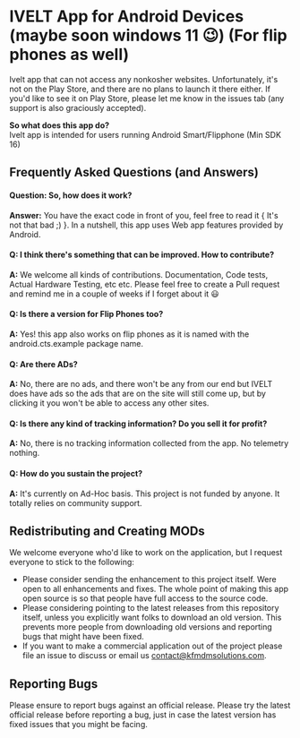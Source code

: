 # IVELT App for Android Devices (maybe soon windows 11 😉) (For flip phones as well)

Ivelt app that can not access any nonkosher websites. Unfortunately, it's not on the Play Store, and there are no plans to launch it there either. If you'd like to see it on Play Store, please let me know in the issues tab (any support is also graciously accepted).



**So what does this app do?**  
Ivelt app is intended for users running Android Smart/Flipphone (Min SDK 16)

## Frequently Asked Questions (and Answers)
#### Question: So, how does it work?
**Answer:** You have the exact code in front of you, feel free to read it { It's not that bad ;) }. In a nutshell, this app uses Web app features provided by Android.

#### Q: I think there's something that can be improved. How to contribute?
**A:** We welcome all kinds of contributions. Documentation, Code tests, Actual Hardware Testing, etc etc. Please feel free to create a Pull request and remind me in a couple of weeks if I forget about it 😃

#### Q: Is there a version for Flip Phones too?
**A:** Yes! this app also works on flip phones as it is named with the android.cts.example package name.

#### Q: Are there ADs?
**A:** No, there are no ads, and there won't be any from our end but IVELT does have ads so the ads that are on the site will still come up, but by clicking it you won't be able to access any other sites.

#### Q: Is there any kind of tracking information? Do you sell it for profit?
**A:** No, there is no tracking information collected from the app. No telemetry nothing.

#### Q: How do you sustain the project?
**A:** It's currently on Ad-Hoc basis. This project is not funded by anyone. It totally relies on community support.

## Redistributing and Creating MODs
We welcome everyone who'd like to work on the application, but I request everyone to stick to the following:
* Please consider sending the enhancement to this project itself. Were open to all enhancements and fixes. The whole point of making this app open source is so that people have full access to the source code.
* Please considering pointing to the latest releases from this repository itself, unless you explicitly want folks to download an old version. This prevents more people from downloading old versions and reporting bugs that might have been fixed.
* If you want to make a commercial application out of the project please file an issue to discuss or email us contact@kfmdmsolutions.com.

## Reporting Bugs
Please ensure to report bugs against an official release. Please try the latest official release before reporting a bug, just in case the latest version has fixed issues that you might be facing.
